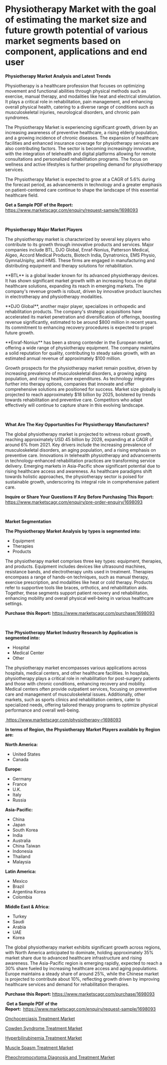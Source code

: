 <p><h1>Physiotherapy Market with the goal of estimating the market size and future growth potential of various market segments based on component, applications and end user</h1></p><p><strong>Physiotherapy Market Analysis and Latest Trends</strong></p>
<p><p>Physiotherapy is a healthcare profession that focuses on optimizing movement and functional abilities through physical methods such as exercise, manual therapy, and modalities like heat and electrical stimulation. It plays a critical role in rehabilitation, pain management, and enhancing overall physical health, catering to a diverse range of conditions such as musculoskeletal injuries, neurological disorders, and chronic pain syndromes.</p><p>The Physiotherapy Market is experiencing significant growth, driven by an increasing awareness of preventive healthcare, a rising elderly population, and a growing incidence of chronic diseases. The expansion of healthcare facilities and enhanced insurance coverage for physiotherapy services are also contributing factors. The sector is becoming increasingly innovative, with the integration of telehealth and digital platforms allowing for remote consultations and personalized rehabilitation programs. The focus on wellness and active lifestyles is further propelling demand for physiotherapy services.</p><p>The Physiotherapy Market is expected to grow at a CAGR of 5.6% during the forecast period, as advancements in technology and a greater emphasis on patient-centered care continue to shape the landscape of this essential healthcare field.</p></p>
<p><strong>Get a Sample PDF of the Report:&nbsp;</strong> <a href="https://www.marketscagr.com/enquiry/request-sample/1698093?utm_campaign=1848&utm_medium=2&utm_source=Github&utm_content=ia&utm_term=03032025&utm_id=physiotherapy">https://www.marketscagr.com/enquiry/request-sample/1698093</a></p>
<p>&nbsp;</p>
<p><strong>Physiotherapy Major Market Players</strong></p>
<p><p>The physiotherapy market is characterized by several key players who contribute to its growth through innovative products and services. Major companies include BTL, DJO Global, Enraf-Nonius, Patterson Medical, Algeo, Accord Medical Products, Biotech India, Dynatronics, EMS Physio, GymnaUniphy, and HMS. These firms are engaged in manufacturing and distributing equipment and therapy solutions for rehabilitation.</p><p>**BTL** is a global leader known for its advanced physiotherapy devices. It has shown significant market growth with an increasing focus on digital healthcare solutions, expanding its reach in emerging markets. The company's revenue growth is robust, driven by innovative product launches in electrotherapy and physiotherapy modalities.</p><p>**DJO Global**, another major player, specializes in orthopedic and rehabilitation products. The company's strategic acquisitions have accelerated its market penetration and diversification of offerings, boosting revenue significantly, estimated to be around $800 million in recent years. Its commitment to enhancing recovery procedures is expected to propel future growth.</p><p>**Enraf-Nonius** has been a strong contender in the European market, offering a wide range of physiotherapy equipment. The company maintains a solid reputation for quality, contributing to steady sales growth, with an estimated annual revenue of approximately $100 million.</p><p>Growth prospects for the physiotherapy market remain positive, driven by increasing prevalence of musculoskeletal disorders, a growing aging population, and rising healthcare expenditures. As technology integrates further into therapy options, companies that innovate and offer comprehensive solutions are positioned for success. Market size globally is projected to reach approximately $18 billion by 2025, bolstered by trends towards rehabilitation and preventive care. Competitors who adapt effectively will continue to capture share in this evolving landscape.</p></p>
<p>&nbsp;</p>
<p><strong>What Are The Key Opportunities For Physiotherapy Manufacturers?</strong></p>
<p><p>The global physiotherapy market is projected to witness robust growth, reaching approximately USD 45 billion by 2028, expanding at a CAGR of around 6% from 2021. Key drivers include the increasing prevalence of musculoskeletal disorders, an aging population, and a rising emphasis on preventive care. Innovations in telehealth physiotherapy and advancements in technology-enhanced rehabilitation practices are transforming service delivery. Emerging markets in Asia-Pacific show significant potential due to rising healthcare access and awareness. As healthcare paradigms shift towards holistic approaches, the physiotherapy sector is poised for sustainable growth, underscoring its integral role in comprehensive patient care.</p></p>
<p><strong>Inquire or Share Your Questions If Any Before Purchasing This Report:</strong> <a href="https://www.marketscagr.com/enquiry/pre-order-enquiry/1698093?utm_campaign=1848&utm_medium=2&utm_source=Github&utm_content=ia&utm_term=03032025&utm_id=physiotherapy">https://www.marketscagr.com/enquiry/pre-order-enquiry/1698093</a></p>
<p>&nbsp;</p>
<p><strong>Market Segmentation</strong></p>
<p><strong>The Physiotherapy Market Analysis by types is segmented into:</strong></p>
<p><ul><li>Equipment</li><li>Therapies</li><li>Products</li></ul></p>
<p><p>The physiotherapy market comprises three key types: equipment, therapies, and products. Equipment includes devices like ultrasound machines, resistance bands, and electrotherapy units used in treatment. Therapies encompass a range of hands-on techniques, such as manual therapy, exercise prescription, and modalities like heat or cold therapy. Products refer to supportive tools like braces, orthotics, and rehabilitation aids. Together, these segments support patient recovery and rehabilitation, enhancing mobility and overall physical well-being in various healthcare settings.</p></p>
<p><strong>Purchase this Report:&nbsp;</strong><a href="https://www.marketscagr.com/purchase/1698093?utm_campaign=1848&utm_medium=2&utm_source=Github&utm_content=ia&utm_term=03032025&utm_id=physiotherapy">https://www.marketscagr.com/purchase/1698093</a></p>
<p>&nbsp;</p>
<p><strong>The Physiotherapy Market Industry Research by Application is segmented into:</strong></p>
<p><ul><li>Hospital</li><li>Medical Center</li><li>Other</li></ul></p>
<p><p>The physiotherapy market encompasses various applications across hospitals, medical centers, and other healthcare facilities. In hospitals, physiotherapy plays a critical role in rehabilitation for post-surgery patients and those with chronic conditions, enhancing recovery and mobility. Medical centers often provide outpatient services, focusing on preventive care and management of musculoskeletal issues. Additionally, other markets, such as sports clinics and rehabilitation centers, cater to specialized needs, offering tailored therapy programs to optimize physical performance and overall well-being.</p></p>
<p><a href="https://www.marketscagr.com/physiotherapy-r1698093?utm_campaign=1848&utm_medium=2&utm_source=Github&utm_content=ia&utm_term=03032025&utm_id=physiotherapy">&nbsp;https://www.marketscagr.com/physiotherapy-r1698093</a></p>
<p><strong>In terms of Region, the Physiotherapy Market Players available by Region are:</strong></p>
<p>
    <p> <strong> North America: </strong>
        <ul>
            <li>United States</li>
            <li>Canada</li>
        </ul>
        </p> 
    <p> <strong> Europe: </strong>
        <ul>
            <li>Germany</li>
            <li>France</li>
            <li>U.K.</li>
            <li>Italy</li>
            <li>Russia</li>
        </ul>
        </p> 
    <p> <strong> Asia-Pacific: </strong>
        <ul>
            <li>China</li>
            <li>Japan</li>
            <li>South Korea</li>
            <li>India</li>
            <li>Australia</li>
            <li>China Taiwan</li>
            <li>Indonesia</li>
            <li>Thailand</li>
            <li>Malaysia</li>
        </ul>
        </p> 
    <p> <strong> Latin America: </strong>
        <ul>
            <li>Mexico</li>
            <li>Brazil</li>
            <li>Argentina Korea</li>
            <li>Colombia</li>
        </ul>
        </p> 
    <p> <strong> Middle East & Africa: </strong>
        <ul>
            <li>Turkey</li>
            <li>Saudi</li>
            <li>Arabia</li>
            <li>UAE</li>
            <li>Korea</li>
        </ul>
    </p>
    </p>
<p><p>The global physiotherapy market exhibits significant growth across regions, with North America anticipated to dominate, holding approximately 35% market share due to advanced healthcare infrastructure and rising awareness. The Asia-Pacific region is emerging rapidly, expected to reach a 30% share fueled by increasing healthcare access and aging populations. Europe maintains a steady share of around 25%, while the Chinese market is projected to contribute about 10%, reflecting growth driven by improving healthcare services and demand for rehabilitation therapies.</p></p>
<p><strong>Purchase this Report: </strong><a href="https://www.marketscagr.com/purchase/1698093?utm_campaign=1848&utm_medium=2&utm_source=Github&utm_content=ia&utm_term=03032025&utm_id=physiotherapy">https://www.marketscagr.com/purchase/1698093</a></p>
<p>&nbsp;<strong>Get a Sample PDF of the Report:&nbsp;&nbsp;</strong><a href="https://www.marketscagr.com/enquiry/request-sample/1698093?utm_campaign=1848&utm_medium=2&utm_source=Github&utm_content=ia&utm_term=03032025&utm_id=physiotherapy">https://www.marketscagr.com/enquiry/request-sample/1698093</a></p>
<p><strong></strong></p>
<p><p><a href="https://github.com/AlisaRowe24/Market-Research-Report-List-1/blob/main/onchocerciasis-treatment-market.md?utm_campaign=1848&utm_medium=2&utm_source=Github&utm_content=ia&utm_term=03032025&utm_id=physiotherapy">Onchocerciasis Treatment Market</a></p><p><a href="https://github.com/arvelm4nthig/Market-Research-Report-List-1/blob/main/cowden-syndrome-treatment-market.md?utm_campaign=1848&utm_medium=2&utm_source=Github&utm_content=ia&utm_term=03032025&utm_id=physiotherapy">Cowden Syndrome Treatment Market</a></p><p><a href="https://github.com/xanaanenkaly/Market-Research-Report-List-1/blob/main/hyperbilirubinemia-treatment-market.md?utm_campaign=1848&utm_medium=2&utm_source=Github&utm_content=ia&utm_term=03032025&utm_id=physiotherapy">Hyperbilirubinemia Treatment Market</a></p><p><a href="https://github.com/jaquelynhasenaue8/Market-Research-Report-List-1/blob/main/muscle-spasm-treatment-market.md?utm_campaign=1848&utm_medium=2&utm_source=Github&utm_content=ia&utm_term=03032025&utm_id=physiotherapy">Muscle Spasm Treatment Market</a></p><p><a href="https://github.com/HobertDavis43/Market-Research-Report-List-1/blob/main/pheochromocytoma-diagnosis-and-treatment-market.md?utm_campaign=1848&utm_medium=2&utm_source=Github&utm_content=ia&utm_term=03032025&utm_id=physiotherapy">Pheochromocytoma Diagnosis and Treatment Market</a></p></p>